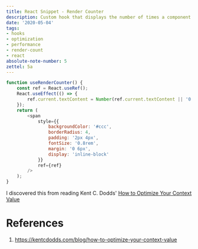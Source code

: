```yaml
---
title: React Snippet - Render Counter
description: Custom hook that displays the number of times a component has rendered
date: '2020-05-04'
tags:
- hooks
- optimization
- performance
- render-count
- react
absolute-note-number: 5
zettel: 5a
---
```




```javascript
function useRenderCounter() {
    const ref = React.useRef();
    React.useEffect(() => {
        ref.current.textContent = Number(ref.current.textContent || '0') + 1;
    });
    return (
        <span
            style={{
                backgroundColor: '#ccc',
                borderRadius: 4,
                padding: '2px 4px',
                fontSize: '0.8rem',
                margin: '0 6px',
                display: 'inline-block'
            }}
            ref={ref}
        />
    );
}
```



I discovered this from reading Kent C. Dodds' [How to Optimize Your Context Value](https://kentcdodds.com/blog/how-to-optimize-your-context-value/)



# References

1. https://kentcdodds.com/blog/how-to-optimize-your-context-value